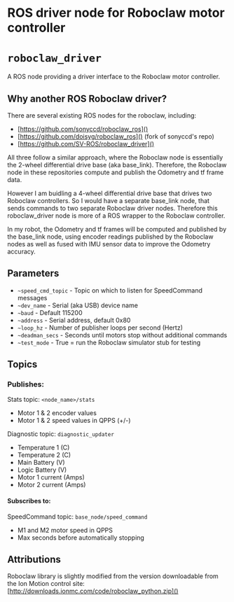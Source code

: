 # ROS driver node for Roboclaw motor controller
# `roboclaw_driver`

A ROS node providing a driver interface to the Roboclaw motor controller.

## Why another ROS Roboclaw driver?
There are several existing ROS nodes for the roboclaw, including:

* [https://github.com/sonyccd/roboclaw_ros]()
* [https://github.com/doisyg/roboclaw_ros]() (fork of sonyccd's repo)
* [https://github.com/SV-ROS/roboclaw_driver]()

All three follow a similar approach, where the Roboclaw node is essentially the 2-wheel differential drive base (aka base_link). Therefore, the Roboclaw node in these repositories compute and publish the Odometry and tf frame data.

However I am buidling a 4-wheel differential drive base that drives two Roboclaw controllers. So I would have a separate base_link node, that sends commands to two separate Roboclaw driver nodes. Therefore this roboclaw_driver node is more of a ROS wrapper to the Roboclaw controller. 

In my robot, the Odometry and tf frames will be computed and published by the base_link node, using encoder readings published by the Roboclaw nodes as well as fused with IMU sensor data to improve the Odometry accuracy.

## Parameters

* `~speed_cmd_topic` - Topic on which to listen for SpeedCommand messages
* `~dev_name` - Serial (aka USB) device name
* `~baud` - Default 115200
* `~address` - Serial address, default 0x80
* `~loop_hz` - Number of publisher loops per second (Hertz)
* `~deadman_secs` - Seconds until motors stop without additional commands
* `~test_mode` - True = run the Roboclaw simulator stub for testing

## Topics

### Publishes:

Stats topic: `<node_name>/stats`

* Motor 1 & 2 encoder values
* Motor 1 & 2 speed values in QPPS (+/-)

Diagnostic topic: `diagnostic_updater`

* Temperature 1 (C)
* Temperature 2 (C)
* Main Battery (V)
* Logic Battery (V)
* Motor 1 current (Amps)
* Motor 2 current (Amps)

#### Subscribes to:
SpeedCommand topic: `base_node/speed_command`

* M1 and M2 motor speed in QPPS
* Max seconds before automatically stopping


## Attributions
Roboclaw library is slightly modified from the version downloadable from the Ion Motion control site:
[http://downloads.ionmc.com/code/roboclaw_python.zip]()